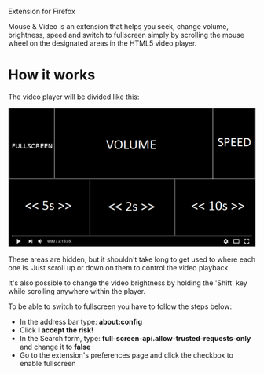 Extension for Firefox

Mouse & Video is an extension that helps you seek, change volume, brightness, speed and switch to fullscreen simply by scrolling the mouse wheel on the designated areas in the HTML5 video player. 


<h1>How it works</h1>

The video player will be divided like this:

<img src="img/player.png" />

These areas are hidden, but it shouldn't take long to get used to where each one is. Just scroll up or down on them to control the video playback.

It's also possible to change the video brightness by holding the 'Shift' key while scrolling anywhere within the player.

To be able to switch to fullscreen you have to follow the steps below:
<ul>
  <li>In the address bar type: <b>about:config</b><br>
  <li>Click <b>I accept the risk!</b><br>
  <li>In the Search form, type: <b>full-screen-api.allow-trusted-requests-only</b> and change it to <b>false</b>
  <li>Go to the extension's preferences page and click the checkbox to enable fullscreen
</ul>

